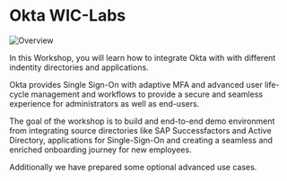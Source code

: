 # Okta **WIC-Labs**

![Overview](https://github.com/MarcoBlaesing/LabGuide/blob/main/images/001-intro.jpg?raw=true)

In this Workshop, you will learn how to integrate Okta with with different indentity directories and applications.

Okta provides Single Sign-On with adaptive MFA and advanced user life-cycle management and workflows to provide a secure and seamless experience for administrators as well as end-users.

The goal of the workshop is to build and end-to-end demo environment from integrating source directories like SAP Successfactors and Active Directory, applications for Single-Sign-On and creating a seamless and enriched onboarding journey for new employees. 

Additionally we have prepared some optional advanced use cases.
